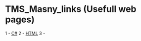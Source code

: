 # TMS_Masny_links (Usefull web pages)

1 - [C#](https://github.com/Hamidalion/TMS_Masny_links/blob/master/Docs/C#.md)
2 - [HTML](https://github.com/Hamidalion/TMS_Masny_links/blob/master/Docs/html.md)
3 - 


